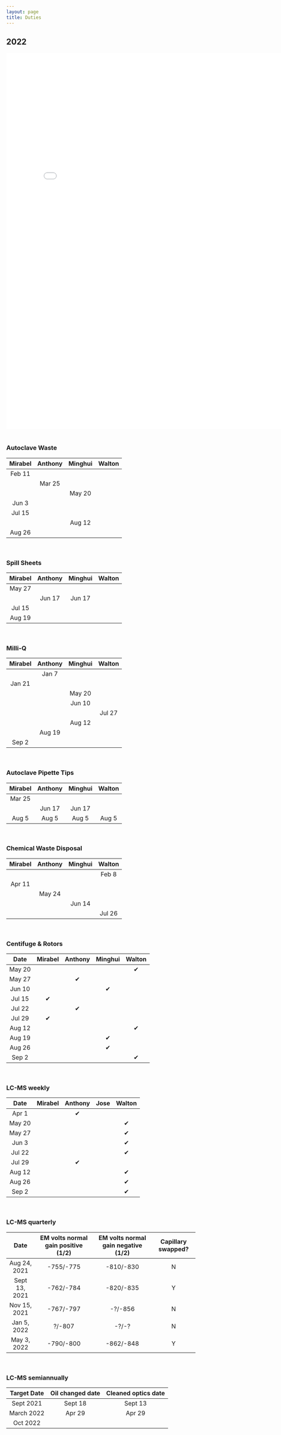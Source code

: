 ```yaml
---
layout: page
title: Duties
---
```


## 2022

<embed src="/Lab_Duties_2021.pdf" width="800px" height="1000px" /><br/><br/>


### **Autoclave Waste**
<table>
  <thead>
    <tr>
      <th>Mirabel</th>
      <th>Anthony</th>
      <th>Minghui</th>
      <th>Walton</th>
    </tr>
  </thead>
  <tbody>
    <tr>
      <td align="center">Feb 11</td>
      <td align="center"></td>
      <td align="center"></td>
      <td align="center"></td>
    </tr>
    <tr>
      <td align="center"></td>
      <td align="center">Mar 25</td>
      <td align="center"></td>
      <td align="center"></td>
    </tr>
    <tr>
      <td align="center"></td>
      <td align="center"></td>
      <td align="center">May 20</td>
      <td align="center"></td>
    </tr>
    <tr>
      <td align="center">Jun 3</td>
      <td align="center"></td>
      <td align="center"></td>
      <td align="center"></td>
    </tr>
    <tr>
      <td align="center">Jul 15</td>
      <td align="center"></td>
      <td align="center"></td>
      <td align="center"></td>
    </tr>
    <tr>
      <td align="center"></td>
      <td align="center"></td>
      <td align="center">Aug 12</td>
      <td align="center"></td>
    </tr>
    <tr>
      <td align="center">Aug 26</td>
      <td align="center"></td>
      <td align="center"></td>
      <td align="center"></td>
    </tr>
    </tbody>
  </table>
<br/>

### **Spill Sheets**
<table>
  <thead>
    <tr>
      <th>Mirabel</th>
      <th>Anthony</th>
      <th>Minghui</th>
      <th>Walton</th>
    </tr>
  </thead>
  <tbody>
    <tr>
      <td align="center">May 27</td>
      <td align="center"></td>
      <td align="center"></td>
      <td align="center"></td>
    </tr>
    <tr>
      <td align="center"></td>
      <td align="center">Jun 17</td>
      <td align="center">Jun 17</td>
      <td align="center"></td>
    </tr>
    <tr>
      <td align="center">Jul 15</td>
      <td align="center"></td>
      <td align="center"></td>
      <td align="center"></td>
    </tr>
    <tr>
      <td align="center">Aug 19</td>
      <td align="center"></td>
      <td align="center"></td>
      <td align="center"></td>
    </tr>
    </tbody>
  </table>
<br/>


### **Milli-Q**
<table>
  <thead>
    <tr>
      <th>Mirabel</th>
      <th>Anthony</th>
      <th>Minghui</th>
      <th>Walton</th>
    </tr>
  </thead>
  <tbody>
    <tr>
      <td align="center"></td>
      <td align="center">Jan 7</td>
      <td align="center"></td>
      <td align="center"></td>
    </tr>
    <tr>
      <td align="center">Jan 21</td>
      <td align="center"></td>
      <td align="center"></td>
      <td align="center"></td>
    </tr>
    <tr>
      <td align="center"></td>
      <td align="center"></td>
      <td align="center">May 20</td>
      <td align="center"></td>
    </tr>
    <tr>
      <td align="center"></td>
      <td align="center"></td>
      <td align="center">Jun 10</td>
      <td align="center"></td>
    </tr>
    <tr>
      <td align="center"></td>
      <td align="center"></td>
      <td align="center"></td>
      <td align="center">Jul 27</td>
    </tr>
    <tr>
      <td align="center"></td>
      <td align="center"></td>
      <td align="center">Aug 12</td>
      <td align="center"></td>
    </tr>
    <tr>
      <td align="center"></td>
      <td align="center">Aug 19</td>
      <td align="center"></td>
      <td align="center"></td>
    </tr>
    <tr>
      <td align="center">Sep 2</td>
      <td align="center"></td>
      <td align="center"></td>
      <td align="center"></td>
    </tr>
    </tbody>
  </table>
<br/>


### **Autoclave Pipette Tips**
<table>
  <thead>
    <tr>
      <th>Mirabel</th>
      <th>Anthony</th>
      <th>Minghui</th>
      <th>Walton</th>
    </tr>
  </thead>
  <tbody>
    <tr>
      <td align="center">Mar 25</td>
      <td align="center"></td>
      <td align="center"></td>
      <td align="center"></td>
    </tr>
    <tr>
      <td align="center"></td>
      <td align="center">Jun 17</td>
      <td align="center">Jun 17</td>
      <td align="center"></td>
    </tr>
    <tr>
      <td align="center">Aug 5</td>
      <td align="center">Aug 5</td>
      <td align="center">Aug 5</td>
      <td align="center">Aug 5</td>
    </tr>
    </tbody>
  </table>
<br/>



### **Chemical Waste Disposal**
<table>
  <thead>
    <tr>
      <th>Mirabel</th>
      <th>Anthony</th>
      <th>Minghui</th>
      <th>Walton</th>
    </tr>
  </thead>
  <tbody>
    <tr>
      <td align="center"></td>
      <td align="center"></td>
      <td align="center"></td>
      <td align="center">Feb 8</td>
    </tr>
    <tr>
      <td align="center">Apr 11</td>
      <td align="center"></td>
      <td align="center"></td>
      <td align="center"></td>
    </tr>
    <tr>
      <td align="center"></td>
      <td align="center">May 24</td>
      <td align="center"></td>
      <td align="center"></td>
    </tr>
    <tr>
      <td align="center"></td>
      <td align="center"></td>
      <td align="center">Jun 14</td>
      <td align="center"></td>
    </tr>
    <tr>
      <td align="center"></td>
      <td align="center"></td>
      <td align="center"></td>
      <td align="center">Jul 26</td>
    </tr>
    </tbody>
  </table>
<br/>


### **Centifuge & Rotors**
<table>
  <thead>
    <tr>
    <th>Date</th>
      <th>Mirabel</th>
      <th>Anthony</th>
      <th>Minghui</th>
      <th>Walton</th>
    </tr>
  </thead>
  <tbody>
    <tr>
      <td align="center">May 20</td>
      <td align="center"></td>
      <td align="center"></td>
      <td align="center"></td>
      <td align="center">&#x2714;</td>
    </tr>
    <tr>
      <td align="center">May 27</td>
      <td align="center"></td>
      <td align="center">&#x2714;</td>
      <td align="center"></td>
      <td align="center"></td>
    </tr>
    <tr>
      <td align="center">Jun 10</td>
      <td align="center"></td>
      <td align="center"></td>
      <td align="center">&#x2714;</td>
      <td align="center"></td>
    </tr>
    <tr>
      <td align="center">Jul 15</td>
      <td align="center">&#x2714;</td>
      <td align="center"></td>
      <td align="center"></td>
      <td align="center"></td>
    </tr>
    <tr>
      <td align="center">Jul 22</td>
      <td align="center"></td>
      <td align="center">&#x2714;</td>
      <td align="center"></td>
      <td align="center"></td>
    </tr>
    <tr>
      <td align="center">Jul 29</td>
      <td align="center">&#x2714;</td>
      <td align="center"></td>
      <td align="center"></td>
      <td align="center"></td>
    </tr>
    <tr>
      <td align="center">Aug 12</td>
      <td align="center"></td>
      <td align="center"></td>
      <td align="center"></td>
      <td align="center">&#x2714;</td>
    </tr>
    <tr>
      <td align="center">Aug 19</td>
      <td align="center"></td>
      <td align="center"></td>
      <td align="center">&#x2714;</td>
      <td align="center"></td>
    </tr>
    <tr>
      <td align="center">Aug 26</td>
      <td align="center"></td>
      <td align="center"></td>
      <td align="center">&#x2714;</td>
      <td align="center"></td>
    </tr>
    <tr>
      <td align="center">Sep 2</td>
      <td align="center"></td>
      <td align="center"></td>
      <td align="center"></td>
      <td align="center">&#x2714;</td>
    </tr>
    </tbody>
  </table>
<br/>


### **LC-MS weekly**
<table>
  <thead>
    <tr>
    <th>Date</th>
      <th>Mirabel</th>
      <th>Anthony</th>
      <th>Jose</th>
      <th>Walton</th>
    </tr>
  </thead>
  <tbody>
    <tr>
    <td align="center">Apr 1</td>
    <td align="center"></td>
    <td align="center">&#x2714;</td>
    <td align="center"></td>
    <td align="center"></td>
  </tr>
  <tr>
    <td align="center">May 20</td>
    <td align="center"></td>
    <td align="center"></td>
    <td align="center"></td>
    <td align="center">&#x2714;</td>
  </tr> 
  <tr>
    <td align="center">May 27</td>
    <td align="center"></td>
    <td align="center"></td>
    <td align="center"></td>
    <td align="center">&#x2714;</td>
  </tr> 
  <tr>
    <td align="center">Jun 3</td>
    <td align="center"></td>
    <td align="center"></td>
    <td align="center"></td>
    <td align="center">&#x2714;</td>
  </tr> 
  <tr>
    <td align="center">Jul 22</td>
    <td align="center"></td>
    <td align="center"></td>
    <td align="center"></td>
    <td align="center">&#x2714;</td>
  </tr>
  <tr>
  <td align="center">Jul 29</td>
  <td align="center"></td>
  <td align="center">&#x2714;</td>
  <td align="center"></td>
  <td align="center"></td>
</tr>
<tr>
  <td align="center">Aug 12</td>
  <td align="center"></td>
  <td align="center"></td>
  <td align="center"></td>
  <td align="center">&#x2714;</td>
</tr>
<tr>
  <td align="center">Aug 26</td>
  <td align="center"></td>
  <td align="center"></td>
  <td align="center"></td>
  <td align="center">&#x2714;</td>
</tr>
<tr>
  <td align="center">Sep 2</td>
  <td align="center"></td>
  <td align="center"></td>
  <td align="center"></td>
  <td align="center">&#x2714;</td>
</tr>
    </tbody>
  </table>
<br/>


### **LC-MS quarterly**
<table>
  <thead>
    <tr>
    <th>Date</th>
      <th>EM volts normal gain positive (1/2)</th>
      <th>EM volts normal gain negative (1/2)</th>
      <th>Capillary swapped?</th>
    </tr>
  </thead>
  <tbody>
    <tr>
      <td align="center">Aug 24, 2021</td>
      <td align="center">-755/-775</td>
      <td align="center">-810/-830</td>
      <td align="center">N</td>
    </tr>
    <tr>
      <td align="center">Sept 13, 2021</td>
      <td align="center">-762/-784</td>
      <td align="center">-820/-835</td>
      <td align="center">Y</td>
    </tr>
    <tr>
      <td align="center">Nov 15, 2021</td>
      <td align="center">-767/-797</td>
      <td align="center">-?/-856</td>
      <td align="center">N</td>
    </tr>
    <tr>
      <td align="center">Jan 5, 2022</td>
      <td align="center">?/-807</td>
      <td align="center">-?/-?</td>
      <td align="center">N</td>
    </tr>
    <tr>
      <td align="center">May 3, 2022</td>
      <td align="center">-790/-800</td>
      <td align="center">-862/-848</td>
      <td align="center">Y</td>
    </tr>
    </tbody>
  </table>
<br/>


### **LC-MS semiannually**
<table>
  <thead>
    <tr>
    <th>Target Date</th>
      <th>Oil changed date</th>
      <th>Cleaned optics date</th>
    </tr>
  </thead>
  <tbody>
    <tr>
      <td align="center">Sept 2021</td>
      <td align="center">Sept 18</td>
      <td align="center">Sept 13</td>
    </tr>
    <tr>
      <td align="center">March 2022</td>
      <td align="center">Apr 29</td>
      <td align="center">Apr 29</td>
    </tr>
    <tr>
      <td align="center">Oct 2022</td>
      <td align="center"></td>
      <td align="center"></td>
    </tr>
    </tbody>
  </table>
<br/>


